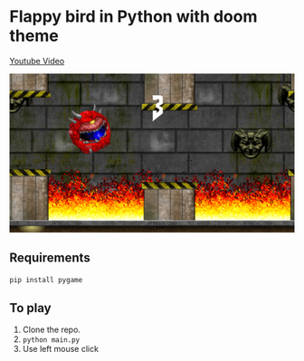 Flappy bird in Python with doom theme
=====================
[Youtube Video](https://www.youtube.com/watch?v=RR8F-FzlCgU)

![Alt text](/screenshot.png?raw=true "flappydoom")

Requirements
------------
```bash
pip install pygame
```

To play
-------
1. Clone the repo.
2. `python main.py`
3. Use left mouse click
